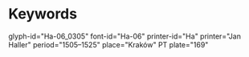 # Keywords
glyph-id="Ha-06_0305"
font-id="Ha-06"
printer-id="Ha"
printer="Jan Haller"
period="1505–1525"
place="Kraków"
PT plate="169"
